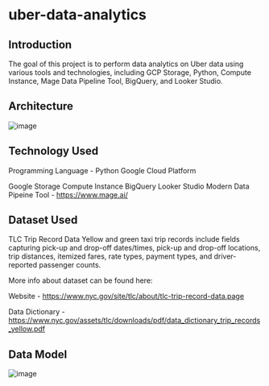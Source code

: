 # uber-data-analytics
## Introduction
The goal of this project is to perform data analytics on Uber data using various tools and technologies, including GCP Storage, Python, Compute Instance, Mage Data Pipeline Tool, BigQuery, and Looker Studio.

## Architecture
![image](https://github.com/user-attachments/assets/4435df2c-977a-4379-bae5-628a90614de1)


## Technology Used
Programming Language - Python
Google Cloud Platform

Google Storage
Compute Instance
BigQuery
Looker Studio
Modern Data Pipeine Tool - https://www.mage.ai/

## Dataset Used
TLC Trip Record Data Yellow and green taxi trip records include fields capturing pick-up and drop-off dates/times, pick-up and drop-off locations, trip distances, itemized fares, rate types, payment types, and driver-reported passenger counts.

More info about dataset can be found here:

Website - https://www.nyc.gov/site/tlc/about/tlc-trip-record-data.page

Data Dictionary - https://www.nyc.gov/assets/tlc/downloads/pdf/data_dictionary_trip_records_yellow.pdf

## Data Model

![image](https://github.com/user-attachments/assets/fde2c32f-c33a-44a1-8a1b-cdab2aa0875e)

